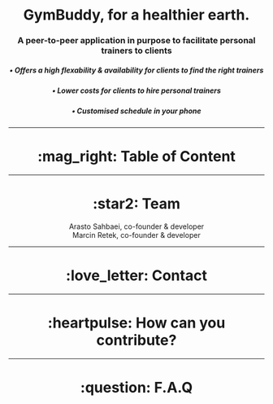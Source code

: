 <h1 align="center"> GymBuddy, for a healthier earth. </h1>
<h3 align="center">A peer-to-peer application in purpose to facilitate personal trainers to clients</h3>
<h5 align="center">	• Offers a high flexability & availability for clients to find the right trainers</h5>
<h5 align="center">	• Lower costs for clients to hire personal trainers</h5>
<h5 align="center"> • Customised schedule in your phone</h5>

<hr>
  <h1 align="center"> :mag_right: Table of Content  </h1>

<hr>
  <h1 align="center"> :star2: Team  </h1>
  <p align="center">
      Arasto Sahbaei, co-founder & developer      <br />
      Marcin Retek, co-founder & developer   </p>

<hr>
  <h1 align="center"> :love_letter: Contact  </h1>
  
<hr>
  <h1 align="center"> :heartpulse: How can you contribute?  </h1>
  
<hr>
  <h1 align="center"> :question: F.A.Q  </h1>
  

